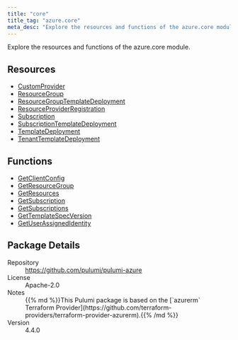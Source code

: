 ```yaml
---
title: "core"
title_tag: "azure.core"
meta_desc: "Explore the resources and functions of the azure.core module."
---
```


<!-- WARNING: this file was generated by Pulumi Docs Generator. -->
<!-- Do not edit by hand unless you're certain you know what you are doing! -->

Explore the resources and functions of the azure.core module.

<h2 id="resources">Resources</h2>
<ul class="api">
    <li><a href="customprovider" title="CustomProvider"><span class="symbol resource"></span>CustomProvider</a></li>
    <li><a href="resourcegroup" title="ResourceGroup"><span class="symbol resource"></span>ResourceGroup</a></li>
    <li><a href="resourcegrouptemplatedeployment" title="ResourceGroupTemplateDeployment"><span class="symbol resource"></span>ResourceGroupTemplateDeployment</a></li>
    <li><a href="resourceproviderregistration" title="ResourceProviderRegistration"><span class="symbol resource"></span>ResourceProviderRegistration</a></li>
    <li><a href="subscription" title="Subscription"><span class="symbol resource"></span>Subscription</a></li>
    <li><a href="subscriptiontemplatedeployment" title="SubscriptionTemplateDeployment"><span class="symbol resource"></span>SubscriptionTemplateDeployment</a></li>
    <li><a href="templatedeployment" title="TemplateDeployment"><span class="symbol resource"></span>TemplateDeployment</a></li>
    <li><a href="tenanttemplatedeployment" title="TenantTemplateDeployment"><span class="symbol resource"></span>TenantTemplateDeployment</a></li>
</ul>

<h2 id="functions">Functions</h2>
<ul class="api">
    <li><a href="getclientconfig" title="GetClientConfig"><span class="symbol function"></span>GetClientConfig</a></li>
    <li><a href="getresourcegroup" title="GetResourceGroup"><span class="symbol function"></span>GetResourceGroup</a></li>
    <li><a href="getresources" title="GetResources"><span class="symbol function"></span>GetResources</a></li>
    <li><a href="getsubscription" title="GetSubscription"><span class="symbol function"></span>GetSubscription</a></li>
    <li><a href="getsubscriptions" title="GetSubscriptions"><span class="symbol function"></span>GetSubscriptions</a></li>
    <li><a href="gettemplatespecversion" title="GetTemplateSpecVersion"><span class="symbol function"></span>GetTemplateSpecVersion</a></li>
    <li><a href="getuserassignedidentity" title="GetUserAssignedIdentity"><span class="symbol function"></span>GetUserAssignedIdentity</a></li>
</ul>

<h2 id="package-details">Package Details</h2>
<dl class="package-details">
	<dt>Repository</dt>
	<dd><a href="https://github.com/pulumi/pulumi-azure">https://github.com/pulumi/pulumi-azure</a></dd>
	<dt>License</dt>
	<dd>Apache-2.0</dd>
	<dt>Notes</dt>
	<dd>{{% md %}}This Pulumi package is based on the [`azurerm` Terraform Provider](https://github.com/terraform-providers/terraform-provider-azurerm).{{% /md %}}</dd>
	<dt>Version</dt>
	<dd>4.4.0</dd>
</dl>

